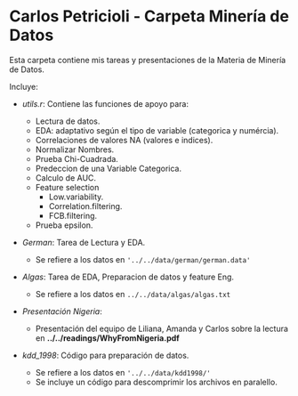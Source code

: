 Carlos Petricioli - Carpeta Minería de Datos
============================================

Esta carpeta contiene mis tareas y presentaciones de la Materia de
Minería de Datos.

Incluye:

-   *utils.r*: Contiene las funciones de apoyo para:
    - Lectura de datos.
    - EDA: adaptativo según el tipo de variable (categorica y numércia).
    - Correlaciones de valores NA (valores e indices).
    - Normalizar Nombres.
    - Prueba Chi-Cuadrada.
    - Predeccion de una Variable Categorica.
    - Calculo de AUC.
    - Feature selection 
        - Low.variability.
        - Correlation.filtering.
        - FCB.filtering.
    - Prueba epsilon.
     
-   *German*: Tarea de Lectura y EDA.
    -   Se refiere a los datos en `'../../data/german/german.data'`
    
-   *Algas*: Tarea de EDA, Preparacion de datos y feature Eng.
    -   Se refiere a los datos en `../../data/algas/algas.txt`
    
-   *Presentación Nigeria*:
    -   Presentación del equipo de Liliana, Amanda y Carlos sobre la
        lectura en **../../readings/WhyFromNigeria.pdf**
        
-   *kdd_1998*: Código para preparación de datos.
    -   Se refiere a los datos en `'../../data/kdd1998/'`
    -   Se incluye un código para descomprimir los archivos en paralello.
    

